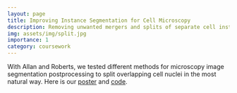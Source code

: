 ```yaml
---
layout: page
title: Improving Instance Segmentation for Cell Microscopy
description: Removing unwanted mergers and splits of separate cell instances
img: assets/img/split.jpg
importance: 1
category: coursework
---
```


With Allan and Roberts, we tested different methods for microscopy image segmentation postprocessing to split overlapping cell nuclei in the most natural way. Here is our [poster](https://docs.google.com/presentation/d/1gz_poEyDijDR2H0KDCYf3-lRU0vYAjGtoaIRJp_hkSg/edit#slide=id.p) and [code](https://github.com/papkov/cell-segmentation-processing).
